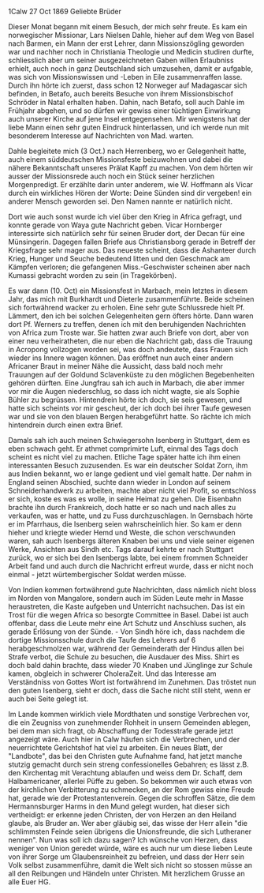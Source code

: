  1Calw 27 Oct 1869
Geliebte Brüder

Dieser Monat begann mit einem Besuch, der mich sehr freute. Es kam ein norwegischer Missionar, Lars Nielsen Dahle, hieher auf dem Weg von Basel nach Barmen, ein Mann der erst Lehrer, dann Missionszögling geworden war und nachher noch in Christiania Theologie und Medicin studiren durfte, schliesslich aber um seiner ausgezeichneten Gaben willen Erlaubniss erhielt, auch noch in ganz Deutschland sich umzusehen, damit er aufgable, was sich von Missionswissen und -Leben in Eile zusammenraffen lasse. Durch ihn hörte ich zuerst, dass schon 12 Norweger auf Madagascar sich befinden, in Betafo, auch bereits Besuche von ihrem Missionsbischof Schröder in Natal erhalten haben. Dahin, nach Betafo, soll auch Dahle im Frühjahr abgehen, und so dürfen wir gewiss einer tüchtigen Einwirkung auch unserer Kirche auf jene Insel entgegensehen. Mir wenigstens hat der liebe Mann einen sehr guten Eindruck hinterlassen, und ich werde nun mit besonderem Interesse auf Nachrichten von Mad. warten.

Dahle begleitete mich (3 Oct.) nach Herrenberg, wo er Gelegenheit hatte, auch einem süddeutschen Missionsfeste beizuwohnen und dabei die nähere Bekanntschaft unseres Prälat Kapff zu machen. Von dem hörten wir ausser der Missionsrede auch noch ein Stück seiner herzlichen Morgenpredigt. Er erzählte darin unter anderem, wie W. Hoffmann als Vicar durch ein wirkliches Hören der Worte: Deine Sünden sind dir vergeben! ein anderer Mensch geworden sei. Den Namen nannte er natürlich nicht.

Dort wie auch sonst wurde ich viel über den Krieg in Africa gefragt, und konnte gerade von Waya gute Nachricht geben. Vicar Hornberger interessirte sich natürlich sehr für seinen Bruder dort, der Decan für eine Münsingerin. Dagegen fallen Briefe aus Christiansborg gerade in Betreff der Kriegsfrage sehr mager aus. Das neueste scheint, dass die Ashanteer durch Krieg, Hunger und Seuche bedeutend litten und den Geschmack am Kämpfen verloren; die gefangenen Miss.-Geschwister scheinen aber nach Kumassi gebracht worden zu sein (in Tragekörben).

Es war dann (10. Oct) ein Missionsfest in Marbach, mein letztes in diesem Jahr, das mich mit Burkhardt und Dieterle zusammenführte. Beide scheinen sich fortwährend wacker zu erholen. Eine sehr gute Schlussrede hielt Pf. Lämmert, den ich bei solchen Gelegenheiten gern öfters hörte. Dann waren dort Pf. Werners zu treffen, denen ich mit den beruhigenden Nachrichten von Africa zum Troste war. Sie hatten zwar auch Briefe von dort, aber von einer neu verheiratheten, die nur eben die Nachricht gab, dass die Trauung in Acropong vollzogen worden sei, was doch andeutete, dass Frauen sich wieder ins Innere wagen können. Das eröffnet nun auch einer andern Africaner Braut in meiner Nähe die Aussicht, dass bald noch mehr Trauungen auf der Goldund Sclavenküste zu den möglichen Begebenheiten gehören dürften. Eine Jungfrau sah ich auch in Marbach, die aber immer vor mir die Augen niederschlug, so dass ich nicht wagte, sie als Sophie Bühler zu begrüssen. Hintendrein hörte ich doch, sie seis gewesen, und hatte sich scheints vor mir gescheut, der ich doch bei ihrer Taufe gewesen war und sie von den blauen Bergen herabgeführt hatte. So rächte ich mich hintendrein durch einen extra Brief.

Damals sah ich auch meinen Schwiegersohn Isenberg in Stuttgart, dem es eben schwach geht. Er athmet comprimirte Luft, einmal des Tags doch scheint es nicht viel zu machen. Etliche Tage später hatte ich ihm einen interessanten Besuch zuzusenden. Es war ein deutscher Soldat Zorn, ihm aus Indien bekannt, wo er lange gedient und viel gemalt hatte. Der nahm in England seinen Abschied, suchte dann wieder in London auf seinem Schneiderhandwerk zu arbeiten, machte aber nicht viel Profit, so entschloss er sich, koste es was es wolle, in seine Heimat zu gehen. Die Eisenbahn brachte ihn durch Frankreich, doch hatte er so nach und nach alles zu verkaufen, was er hatte, und zu Fuss durchzuschlagen. In Gernsbach hörte er im Pfarrhaus, die Isenberg seien wahrscheinlich hier. So kam er denn hieher und kriegte wieder Hemd und Weste, die schon verschwunden waren, sah auch Isenbergs älteren Knaben bei uns und viele seiner eigenen Werke, Ansichten aus Sindh etc. Tags darauf kehrte er nach Stuttgart zurück, wo er sich bei den Isenbergs labte, bei einem frommen Schneider Arbeit fand und auch durch die Nachricht erfreut wurde, dass er nicht noch einmal - jetzt würtembergischer Soldat werden müsse.

Von Indien kommen fortwährend gute Nachrichten, dass nämlich nicht bloss im Norden von Mangalore, sondern auch im Süden Leute mehr in Masse heraustreten, die Kaste aufgeben und Unterricht nachsuchen. Das ist ein Trost für die wegen Africa so besorgte Committee in Basel. Dabei ist auch offenbar, dass die Leute mehr eine Art Schutz und Anschluss suchen, als gerade Erlösung von der Sünde. - Von Sindh höre ich, dass nachdem die dortige Missionsschule durch die Taufe des Lehrers auf 6 herabgeschmolzen war, während der Gemeinderath der Hindus allen bei Strafe verbot, die Schule zu besuchen, die Ausdauer des Miss. Shirt es doch bald dahin brachte, dass wieder 70 Knaben und Jünglinge zur Schule kamen, obgleich in schwerer CholeraZeit. Und das Interesse am Verständniss von Gottes Wort ist fortwährend im Zunehmen. Das tröstet nun den guten Isenberg, sieht er doch, dass die Sache nicht still steht, wenn er auch bei Seite gelegt ist.

Im Lande kommen wirklich viele Mordthaten und sonstige Verbrechen vor, die ein Zeugniss von zunehmender Rohheit in unsern Gemeinden ablegen, bei dem man sich fragt, ob Abschaffung der Todesstrafe gerade jetzt angezeigt wäre. Auch hier in Calw häufen sich die Verbrechen, und der neuerrichtete Gerichtshof hat viel zu arbeiten. Ein neues Blatt, der "Landbote", das bei den Christen gute Aufnahme fand, hat jetzt manche stutzig gemacht durch sein streng confessionelles Gebahren; es lässt z.B. den Kirchentag mit Verachtung ablaufen und weiss dem Dr. Schaff, dem Halbamericaner, allerlei Püffe zu geben. So bekommen wir auch etwas von der kirchlichen Verbitterung zu schmecken, an der Rom gewiss eine Freude hat, gerade wie der Protestantenverein. Gegen die schroffen Sätze, die dem Hermannsburger Harms in den Mund gelegt wurden, hat dieser sich vertheidigt: er erkenne jeden Christen, der von Herzen an den Heiland glaube, als Bruder an. Wer aber gläubig sei, das wisse der Herr allein "die schlimmsten Feinde seien übrigens die Unionsfreunde, die sich Lutheraner nennen". Nun was soll ich dazu sagen? Ich wünsche von Herzen, dass weniger von Union geredet würde, wäre es auch nur um diese lieben Leute von ihrer Sorge um Glaubensreinheit zu befreien, und dass der Herr sein Volk selbst zusammenführe, damit die Welt sich nicht so stossen müsse an all den Reibungen und Händeln unter Christen. 
Mit herzlichem Grusse an alle
 Euer HG.
